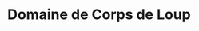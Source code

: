 ---
title: "Domaine de Corps de Loup"
url: /tupin-et-semons/domaine-de-corps-de-loup/
shop: Wein
---
